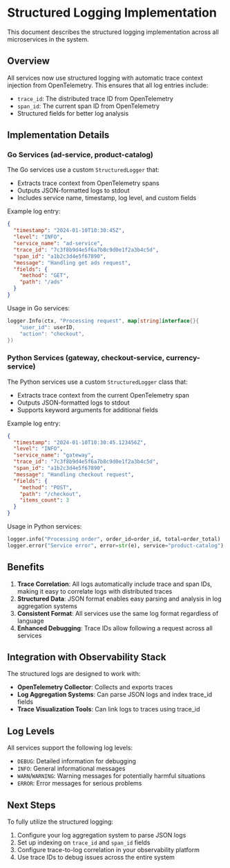 # Structured Logging Implementation

This document describes the structured logging implementation across all microservices in the system.

## Overview

All services now use structured logging with automatic trace context injection from OpenTelemetry. This ensures that all log entries include:
- `trace_id`: The distributed trace ID from OpenTelemetry
- `span_id`: The current span ID from OpenTelemetry
- Structured fields for better log analysis

## Implementation Details

### Go Services (ad-service, product-catalog)

The Go services use a custom `StructuredLogger` that:
- Extracts trace context from OpenTelemetry spans
- Outputs JSON-formatted logs to stdout
- Includes service name, timestamp, log level, and custom fields

Example log entry:
```json
{
  "timestamp": "2024-01-10T10:30:45Z",
  "level": "INFO",
  "service_name": "ad-service",
  "trace_id": "7c3f8b9d4e5f6a7b8c9d0e1f2a3b4c5d",
  "span_id": "a1b2c3d4e5f67890",
  "message": "Handling get ads request",
  "fields": {
    "method": "GET",
    "path": "/ads"
  }
}
```

Usage in Go services:
```go
logger.Info(ctx, "Processing request", map[string]interface{}{
    "user_id": userID,
    "action": "checkout",
})
```

### Python Services (gateway, checkout-service, currency-service)

The Python services use a custom `StructuredLogger` class that:
- Extracts trace context from the current OpenTelemetry span
- Outputs JSON-formatted logs to stdout
- Supports keyword arguments for additional fields

Example log entry:
```json
{
  "timestamp": "2024-01-10T10:30:45.123456Z",
  "level": "INFO",
  "service_name": "gateway",
  "trace_id": "7c3f8b9d4e5f6a7b8c9d0e1f2a3b4c5d",
  "span_id": "a1b2c3d4e5f67890",
  "message": "Handling checkout request",
  "fields": {
    "method": "POST",
    "path": "/checkout",
    "items_count": 3
  }
}
```

Usage in Python services:
```python
logger.info("Processing order", order_id=order_id, total=order_total)
logger.error("Service error", error=str(e), service="product-catalog")
```

## Benefits

1. **Trace Correlation**: All logs automatically include trace and span IDs, making it easy to correlate logs with distributed traces
2. **Structured Data**: JSON format enables easy parsing and analysis in log aggregation systems
3. **Consistent Format**: All services use the same log format regardless of language
4. **Enhanced Debugging**: Trace IDs allow following a request across all services

## Integration with Observability Stack

The structured logs are designed to work with:
- **OpenTelemetry Collector**: Collects and exports traces
- **Log Aggregation Systems**: Can parse JSON logs and index trace_id fields
- **Trace Visualization Tools**: Can link logs to traces using trace_id

## Log Levels

All services support the following log levels:
- `DEBUG`: Detailed information for debugging
- `INFO`: General informational messages
- `WARN`/`WARNING`: Warning messages for potentially harmful situations
- `ERROR`: Error messages for serious problems

## Next Steps

To fully utilize the structured logging:
1. Configure your log aggregation system to parse JSON logs
2. Set up indexing on `trace_id` and `span_id` fields
3. Configure trace-to-log correlation in your observability platform
4. Use trace IDs to debug issues across the entire system